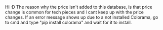 Hi :D
The reason why the price isn't added to this database, is that price change is common for tech pieces and I cant keep up with the price changes.
If an error message shows up due to a not installed Colorama, go to cmd and type "pip install colorama" and wait for it to install.
